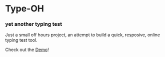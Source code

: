 # Type-OH
### yet another typing test

Just a small off hours project, an attempt to build a quick, resposive, online typing test tool.

Check out the [Demo](https://antonioxdias.github.io/type-oh/)!
